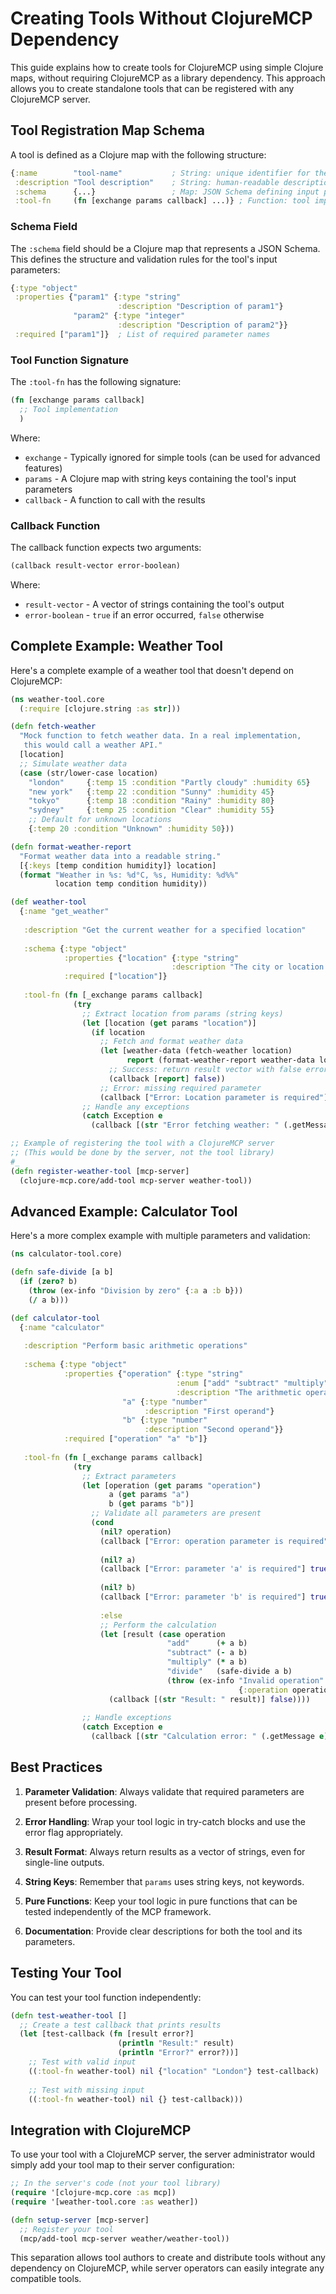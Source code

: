# Creating Tools Without ClojureMCP Dependency

This guide explains how to create tools for ClojureMCP using simple Clojure maps, without requiring ClojureMCP as a library dependency. This approach allows you to create standalone tools that can be registered with any ClojureMCP server.

## Tool Registration Map Schema

A tool is defined as a Clojure map with the following structure:

```clojure
{:name        "tool-name"           ; String: unique identifier for the tool
 :description "Tool description"    ; String: human-readable description
 :schema      {...}                 ; Map: JSON Schema defining input parameters
 :tool-fn     (fn [exchange params callback] ...)} ; Function: tool implementation
```

### Schema Field

The `:schema` field should be a Clojure map that represents a JSON Schema. This defines the structure and validation rules for the tool's input parameters:

```clojure
{:type "object"
 :properties {"param1" {:type "string"
                        :description "Description of param1"}
              "param2" {:type "integer"
                        :description "Description of param2"}}
 :required ["param1"]}  ; List of required parameter names
```

### Tool Function Signature

The `:tool-fn` has the following signature:

```clojure
(fn [exchange params callback]
  ;; Tool implementation
  )
```

Where:
- `exchange` - Typically ignored for simple tools (can be used for advanced features)
- `params` - A Clojure map with string keys containing the tool's input parameters
- `callback` - A function to call with the results

### Callback Function

The callback function expects two arguments:

```clojure
(callback result-vector error-boolean)
```

Where:
- `result-vector` - A vector of strings containing the tool's output
- `error-boolean` - `true` if an error occurred, `false` otherwise

## Complete Example: Weather Tool

Here's a complete example of a weather tool that doesn't depend on ClojureMCP:

```clojure
(ns weather-tool.core
  (:require [clojure.string :as str]))

(defn fetch-weather
  "Mock function to fetch weather data. In a real implementation,
   this would call a weather API."
  [location]
  ;; Simulate weather data
  (case (str/lower-case location)
    "london"     {:temp 15 :condition "Partly cloudy" :humidity 65}
    "new york"   {:temp 22 :condition "Sunny" :humidity 45}
    "tokyo"      {:temp 18 :condition "Rainy" :humidity 80}
    "sydney"     {:temp 25 :condition "Clear" :humidity 55}
    ;; Default for unknown locations
    {:temp 20 :condition "Unknown" :humidity 50}))

(defn format-weather-report
  "Format weather data into a readable string."
  [{:keys [temp condition humidity]} location]
  (format "Weather in %s: %d°C, %s, Humidity: %d%%"
          location temp condition humidity))

(def weather-tool
  {:name "get_weather"
   
   :description "Get the current weather for a specified location"
   
   :schema {:type "object"
            :properties {"location" {:type "string"
                                    :description "The city or location to get weather for"}}
            :required ["location"]}
   
   :tool-fn (fn [_exchange params callback]
              (try
                ;; Extract location from params (string keys)
                (let [location (get params "location")]
                  (if location
                    ;; Fetch and format weather data
                    (let [weather-data (fetch-weather location)
                          report (format-weather-report weather-data location)]
                      ;; Success: return result vector with false error flag
                      (callback [report] false))
                    ;; Error: missing required parameter
                    (callback ["Error: Location parameter is required"] true)))
                ;; Handle any exceptions
                (catch Exception e
                  (callback [(str "Error fetching weather: " (.getMessage e))] true))))})

;; Example of registering the tool with a ClojureMCP server
;; (This would be done by the server, not the tool library)
#_
(defn register-weather-tool [mcp-server]
  (clojure-mcp.core/add-tool mcp-server weather-tool))
```

## Advanced Example: Calculator Tool

Here's a more complex example with multiple parameters and validation:

```clojure
(ns calculator-tool.core)

(defn safe-divide [a b]
  (if (zero? b)
    (throw (ex-info "Division by zero" {:a a :b b}))
    (/ a b)))

(def calculator-tool
  {:name "calculator"
   
   :description "Perform basic arithmetic operations"
   
   :schema {:type "object"
            :properties {"operation" {:type "string"
                                     :enum ["add" "subtract" "multiply" "divide"]
                                     :description "The arithmetic operation to perform"}
                         "a" {:type "number"
                              :description "First operand"}
                         "b" {:type "number"
                              :description "Second operand"}}
            :required ["operation" "a" "b"]}
   
   :tool-fn (fn [_exchange params callback]
              (try
                ;; Extract parameters
                (let [operation (get params "operation")
                      a (get params "a")
                      b (get params "b")]
                  ;; Validate all parameters are present
                  (cond
                    (nil? operation)
                    (callback ["Error: operation parameter is required"] true)
                    
                    (nil? a)
                    (callback ["Error: parameter 'a' is required"] true)
                    
                    (nil? b)
                    (callback ["Error: parameter 'b' is required"] true)
                    
                    :else
                    ;; Perform the calculation
                    (let [result (case operation
                                   "add"      (+ a b)
                                   "subtract" (- a b)
                                   "multiply" (* a b)
                                   "divide"   (safe-divide a b)
                                   (throw (ex-info "Invalid operation" 
                                                   {:operation operation})))]
                      (callback [(str "Result: " result)] false))))
                
                ;; Handle exceptions
                (catch Exception e
                  (callback [(str "Calculation error: " (.getMessage e))] true))))})
```

## Best Practices

1. **Parameter Validation**: Always validate that required parameters are present before processing.

2. **Error Handling**: Wrap your tool logic in try-catch blocks and use the error flag appropriately.

3. **Result Format**: Always return results as a vector of strings, even for single-line outputs.

4. **String Keys**: Remember that `params` uses string keys, not keywords.

5. **Pure Functions**: Keep your tool logic in pure functions that can be tested independently of the MCP framework.

6. **Documentation**: Provide clear descriptions for both the tool and its parameters.

## Testing Your Tool

You can test your tool function independently:

```clojure
(defn test-weather-tool []
  ;; Create a test callback that prints results
  (let [test-callback (fn [result error?]
                        (println "Result:" result)
                        (println "Error?" error?))]
    ;; Test with valid input
    ((:tool-fn weather-tool) nil {"location" "London"} test-callback)
    
    ;; Test with missing input
    ((:tool-fn weather-tool) nil {} test-callback)))
```

## Integration with ClojureMCP

To use your tool with a ClojureMCP server, the server administrator would simply add your tool map to their server configuration:

```clojure
;; In the server's code (not your tool library)
(require '[clojure-mcp.core :as mcp])
(require '[weather-tool.core :as weather])

(defn setup-server [mcp-server]
  ;; Register your tool
  (mcp/add-tool mcp-server weather/weather-tool))
```

This separation allows tool authors to create and distribute tools without any dependency on ClojureMCP, while server operators can easily integrate any compatible tools.
